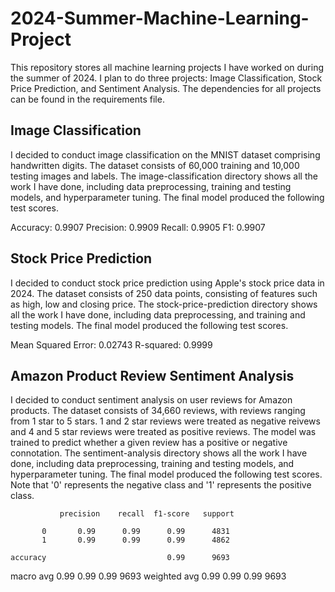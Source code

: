 # 2024-Summer-Machine-Learning-Project
This repository stores all machine learning projects I have worked on during the summer of 2024.
I plan to do three projects: Image Classification, Stock Price Prediction, and Sentiment Analysis. The dependencies for all projects can be found in the requirements file.

## Image Classification
I decided to conduct image classification on the MNIST dataset comprising handwritten digits. The dataset consists of 60,000 training and 10,000 testing images and labels. The image-classification directory shows all the work I have done, including data preprocessing, training and testing models, and hyperparameter tuning. The final model produced the following test scores.

Accuracy: 0.9907
Precision: 0.9909
Recall: 0.9905
F1: 0.9907

## Stock Price Prediction
I decided to conduct stock price prediction using Apple's stock price data in 2024. The dataset consists of 250 data points, consisting of features such as high, low and closing price. The stock-price-prediction directory shows all the work I have done, including data preprocessing, and training and testing models. The final model produced the following test scores.

Mean Squared Error: 0.02743
R-squared: 0.9999

## Amazon Product Review Sentiment Analysis
I decided to conduct sentiment analysis on user reviews for Amazon products. The dataset consists of 34,660 reviews, with reviews ranging from 1 star to 5 stars. 1 and 2 star reviews were treated as negative reivews and 4 and 5 star reviews were treated as positive reviews. The model was trained to predict whether a given review has a positive or negative connotation. The sentiment-analysis directory shows all the work I have done, including data preprocessing, training and testing models, and hyperparameter tuning. The final model produced the following test scores. Note that '0' represents the negative class and '1' represents the positive class.

               precision    recall  f1-score   support

           0       0.99      0.99      0.99      4831
           1       0.99      0.99      0.99      4862

    accuracy                           0.99      9693
   macro avg       0.99      0.99      0.99      9693
weighted avg       0.99      0.99      0.99      9693
